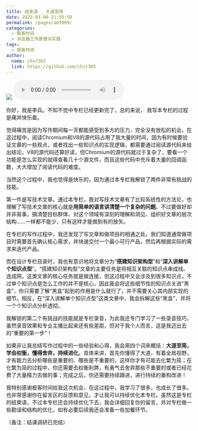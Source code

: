 ```yaml
---
title: 结束语 _ 大道至简
date: 2022-03-08 21:55:50
permalink: /pages/a6f009/
categories: 
  - 极客时间
  - 浏览器工作原理与实践
tags: 
  - 极客时间
author: 
  name: chst365
  link: https://github.com/chst365
---
```

![](https://cdn.jsdelivr.net/gh/chst365/bolgImgs/imgs/topImgs/444.jpg)
<audio title="结束语 _ 大道至简" src="https://static001.geekbang.org/resource/audio/81/42/81a9e16a93f0610285b4ba5e75338d42.mp3" controls="controls"></audio> 
<p>你好，我是李兵。不知不觉中专栏已经更新完了，总的来说， 我写本专栏的过程是痛并快乐着。</p><p>觉得痛苦是因为写作期间每一天都能感受到多方的压力，完全没有放松的机会。在这过程中，阅读Chromium和V8的源代码占用了我大量的时间，因为有时候要验证文章的一些观点，或者找出一些知识点的实现逻辑，都需要通过阅读源代码来给出结论。V8的源代码还算好读，但Chromium的源代码就过于复杂了，要看一个功能是怎么实现的就得查看几十个源文件，而且这些代码中充斥着大量的回调函数，大大增加了阅读代码的难度。</p><p>当然这个过程中，我也觉得是快乐的，因为通过本专栏我解锁了两件非常有挑战的技能。</p><p>第一件是写技术文章。通过本专栏，我对写技术文章有了比较系统性的方法论，也理解了写技术文章的核心就是<strong>用简单的语言讲清楚一个复杂的问题</strong>。不过要做好却并非易事，搞清楚目标群体、对这个领域有深刻的理解和洞见、组织好文章的层次结构……一样都不能少，只有这样才能做到有的放矢。</p><p>在专栏的写作过程中，我还发现了写文章和做项目的相通之处。我们知道通常做项目时需要首先确认核心需求，并快速交付一个最小可行产品，然后再根据实际的需求来迭代产品。</p><p>而在设计专栏目录时，我也有意识地将文章分为“<strong>搭建知识架构型</strong>”和“<strong>深入讲解单个知识点型</strong>”。“搭建知识架构型”文章的主要任务是将相互关联的知识点串成线、连成网，这类文章的核心任务就是做连接，但这过程中又会涉及到很多知识点，不过单个知识点是怎么工作的并不是核心，因此我会将这些细节性的知识点关进“黑盒”，你只需要了解“黑盒”起到的作用是什么就行了，并不需要关心其内部实现的细节。相反，在“深入讲解单个知识点型”这类文章中，我会拆解这些“黑盒”，并将一个个知识点分析透彻。</p><!-- [[[read_end]]] --><p>我解锁的第二个有挑战的技能就是专栏录音，为此我还专门学习了一些录音技巧，虽然录音效果和专业主播比起来还有些差距，但对于我个人而言，这是我迈出去的“重要的第一步”！</p><p>如果非让我总结写作过程中的一些经验和心得，我会用四个词来概括：<strong>大道至简，学会权衡，懂得舍弃，持续进化</strong>。具体来讲，首先你懂得了大道，有着全局视野，才有能力去分析哪些是重要的、哪些是不重要的，这样你才有可能去化繁为简；在化繁为简的过程中，你还需要去权衡利弊，有勇气去舍弃那些不重要的或者已经花费了大量精力去做的事；完成之后，你还需要持续跟进，进行持续的重构改进！</p><p>我特别感谢极客时间给我这次机会，在这过程中，我学习了很多，也成长了很多。也非常感谢你在留言区的反馈和意见，才让我可以持续优化本专栏。虽然这是专栏的结束语，不过本专栏还会持续优化下去，我会详细回复你的留言，并对专栏做一些勘误和结构的优化，如有必要后续我还会准备一些加餐环节。</p><p>（备注：结课调研已完结）</p><p></p>